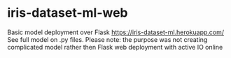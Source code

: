 # iris-dataset-ml-web
Basic model deployment over Flask
https://iris-dataset-ml.herokuapp.com/
See full model on .py files.
Please note: the purpose was not creating complicated model rather then Flask web deployment with active IO online
